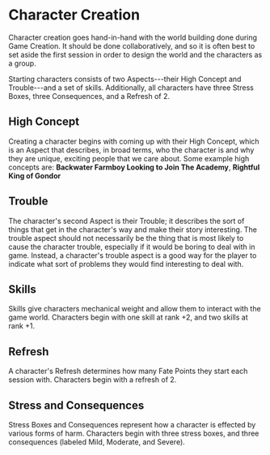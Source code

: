 # Character Creation

Character creation goes hand-in-hand with the world building done during Game
Creation. It should be done collaboratively, and so it is often best to set
aside the first session in order to design the world and the characters as a
group.

Starting characters consists of two Aspects---their High Concept and
Trouble---and a set of skills. Additionally, all characters have three
Stress Boxes, three Consequences, and a Refresh of 2.

## High Concept

Creating a character begins with coming up with their High Concept, which is
an Aspect that describes, in broad terms, who the character is and why they
are unique, exciting people that we care about. Some example high concepts
are: **Backwater Farmboy Looking to Join The Academy**, **Rightful King of
Gondor**

<!-- Add examples, perhaps from the example characters? -->

## Trouble

The character's second Aspect is their Trouble; it describes the sort of
things that get in the character's way and make their story interesting. The
trouble aspect should not necessarily be the thing that is most likely to
cause the character trouble, especially if it would be boring to deal with in
game.  Instead, a character's trouble aspect is a good way for the player to
indicate what sort of problems they would find interesting to deal with.

<!-- TODO: Add examples, perhaps from the example characters? -->

## Skills 

Skills give characters mechanical weight and allow them to interact with the
game world. Characters begin with one skill at rank +2, and two skills at rank
+1.

## Refresh

A character's Refresh determines how many Fate Points they start each
session with.  Characters begin with a refresh of 2.

## Stress and Consequences

Stress Boxes and Consequences represent how a character is effected by
various forms of harm. Characters begin with three stress boxes, and three
consequences (labeled Mild, Moderate, and Severe).
